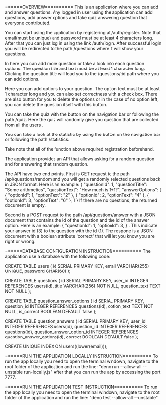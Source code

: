 ======OVERVIEW==========
This is an application where you can add and answer questions. Any logged in user using the
application can add questions, add answer options and take quiz answering
question that everyone contributed.

You can start using the application by registering at /auth/register. Note that email(must be unique) and password must be at least 4 characters long. After that
you can just log in using the link /auth/login. After successful login you will
be redirected to the path /questions where it will show your questions.

In here you can add more question or take a look into each question options. The question title and text must be at least 1 character long. Clicking the question title will lead you to the /questions/:id path where you can add options.

Here you can add options to your question. The option text must be at least 1 character long and you can also set correctness with a check box. There are also button for you to delete the options or in the case of no option left, you can delete the question itself with this button.

You can take the quiz with the button on the navigation bar or following the path /quiz. Here the quiz will randomly give you question that are collected from all the users .

You can take a look at the statistic by using the button on the navigation bar or following the path /statistics.

Take note that all of the function above required registration beforehand.

The application provides an API that allows asking for a random question and for answering that random question.

The API have two end points. First is GET request to the path /api/questions/random and you will get a randomly selected questions back in JSON format. Here is an example:
 {
  "questionId": 1,
  "questionTitle": "Some arithmetics",
  "questionText": "How much is 1+1?",
  "answerOptions": [
    { "optionId": 1, "optionText": "2" },
    { "optionId": 2, "optionText": "4" },
    { "optionId": 3, "optionText": "6" },
  ]
} 
If there are no questions, the returned document is empty.

Second is a POST request to the path /api/questions/answer with a JSON document that contains the id of the question and the id of the answer option. Here is an example:
{
  "questionId": 1,
  "optionId": 3,
} .
This indicate your answer id (3) to the question with the id (1). The respone is a JSON document with a boolean attribute 'correct' that will let you know you are right or wrong.

======DATABASE CONFIGURATION INSTRUCTION==========
The application use a database with the following code:
 
CREATE TABLE users (
  id SERIAL PRIMARY KEY,
  email VARCHAR(255) UNIQUE,
  password CHAR(60)
);

CREATE TABLE questions (
  id SERIAL PRIMARY KEY,
  user_id INTEGER REFERENCES users(id),
  title VARCHAR(256) NOT NULL,
  question_text TEXT NOT NULL
);

CREATE TABLE question_answer_options (
  id SERIAL PRIMARY KEY,
  question_id INTEGER REFERENCES questions(id),
  option_text TEXT NOT NULL,
  is_correct BOOLEAN DEFAULT false
);

CREATE TABLE question_answers (
  id SERIAL PRIMARY KEY,
  user_id INTEGER REFERENCES users(id),
  question_id INTEGER REFERENCES questions(id),
  question_answer_option_id INTEGER REFERENCES question_answer_options(id),
  correct BOOLEAN DEFAULT false
);

CREATE UNIQUE INDEX ON users((lower(email)));

======RUN THE APPLICATION LOCALLY INSTRUCTION==========
To run the app locally you need to open the terminal windown, navigate to the root folder of the application and run the line: "deno run --allow-all --unstable run-locally.js" After that you can run the app by accessing the port 7777.

======RUN THE APPLICATION TEST INSTRUCTION==========
To run the app locally you need to open the terminal windown, navigate to the root folder of the application and run the line: "deno test --allow-all --unstable"
